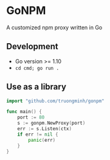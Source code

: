 # GoNPM
A customized npm proxy written in Go


## Development
- Go version >= 1.10
- `cd cmd; go run .`

## Use as a library
```go
import "github.com/truongminh/gonpm"

func main() {
    port := 80
    s := gonpm.NewProxy(port)
    err := s.Listen(ctx)
    if err != nil {
        panic(err)
    }
}
```

